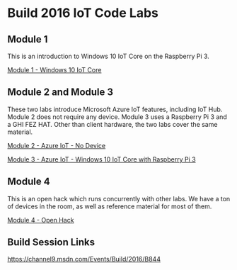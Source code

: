 # Build 2016 IoT Code Labs #

## Module 1

This is an introduction to Windows 10 IoT Core on the Raspberry Pi 3.

[Module 1 - Windows 10 IoT Core](Module1-IntroWindows10IoTCore/)

## Module 2 and Module 3

These two labs introduce Microsoft Azure IoT features, including IoT Hub. Module 2 does not require any device. Module 3 uses a Raspberry Pi 3 and a GHI FEZ HAT. Other than client hardware, the two labs cover the same material.

[Module 2 - Azure IoT - No Device](Module2-IntroAzureIoT-NoDevice/)

[Module 3 - Azure IoT - Windows 10 IoT Core with Raspberry Pi 3](Module3-IntroAzureIoT-WindowsIoTCore/)

## Module 4

This is an open hack which runs concurrently with other labs. We have a ton of devices in the room, as well as reference material for most of them.

[Module 4 - Open Hack](Module4-OpenHack/)

## Build Session Links
https://channel9.msdn.com/Events/Build/2016/B844
